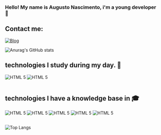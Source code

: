 
### Hello! My name is Augusto Nascimento, i'm a young developer 👋

## Contact me: <br/>
[![Blog](https://img.shields.io/badge/Gmail-D14836?style=for-the-badge&logo=gmail&logoColor=white)](https://criarmeulink.com.br/u/1709295390)

![Anurag's GitHub stats](https://github-readme-stats.vercel.app/api?username=xcnoris&show_icons=true&theme=radical)

## technologies I study during my day. 👔

<div style="display: inline_block">
  <img align="center" alt="HTML 5" src="https://img.shields.io/badge/Python-3776AB?style=for-the-badge&logo=python&logoColor=white"/>
  <img align="center" alt="HTML 5" src="https://img.shields.io/badge/PostgreSQL-316192?style=for-the-badge&logo=postgresql&logoColor=white"/>
<br/>

  
</div ><br/>

## technologies I have a knowledge base in 🎓
<div style="display: inline_block">
  
  <img align="center" alt="HTML 5" src="https://img.shields.io/badge/C%23-239120?style=for-the-badge&logo=c-sharp&logoColor=white"/>
  <img align="center" alt="HTML 5" src="https://img.shields.io/badge/JavaScript-F7DF1E?style=for-the-badge&logo=javascript&logoColor=black"/>
  <img align="center" alt="HTML 5" src="https://img.shields.io/badge/MySQL-00000F?style=for-the-badge&logo=mysql&logoColor=white"/>
  <img align="center" alt="HTML 5" src="https://img.shields.io/badge/HTML5-E34F26?style=for-the-badge&logo=html5&logoColor=white"/>
  <img align="center" alt="HTML 5" src="https://img.shields.io/badge/CSS3-1572B6?style=for-the-badge&logo=css3&logoColor=white"/>

<br/>
<br/>

![Top Langs](https://github-readme-stats.vercel.app/api/top-langs/?username=xcnoris&hide_progress=DonutChartlayout)
</div >


